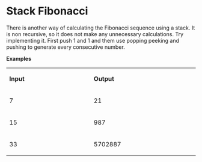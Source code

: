 <h1><strong>Stack Fibonacci </strong></h1>
<p>There is another way of calculating the Fibonacci sequence using a stack. It is non recursive, so it does not make any unnecessary calculations. Try implementing it. First push 1 and 1 and them use popping peeking and pushing to generate every consecutive number.</p>
<p><strong>Examples</strong></p>
<table width="677">
<tbody>
<tr>
<td width="305">
<p><strong>Input</strong></p>
</td>
<td width="372">
<p><strong>Output</strong></p>
</td>
</tr>
<tr>
<td width="305">
<p>7</p>
</td>
<td width="372">
<p>21</p>
</td>
</tr>
<tr>
<td width="305">
<p>15</p>
</td>
<td width="372">
<p>987</p>
</td>
</tr>
<tr>
<td width="305">
<p>33</p>
</td>
<td width="372">
<p>5702887</p>
</td>
</tr>
</tbody>
</table>
<p>&nbsp;</p>